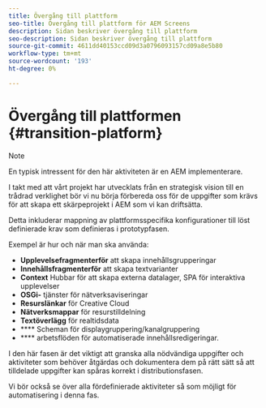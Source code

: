 ```yaml
---
title: Övergång till plattform
seo-title: Övergång till plattform för AEM Screens
description: Sidan beskriver övergång till plattform
seo-description: Sidan beskriver övergång till plattform
source-git-commit: 4611dd40153ccd09d3a0796093157cd09a8e5b80
workflow-type: tm+mt
source-wordcount: '193'
ht-degree: 0%

---
```



# Övergång till plattformen {#transition-platform}

>[!NOTE]
>
>En typisk intressent för den här aktiviteten är en AEM implementerare.

I takt med att vårt projekt har utvecklats från en strategisk vision till en trådrad verklighet bör vi nu börja förbereda oss för de uppgifter som krävs för att skapa ett skärpeprojekt i AEM som vi kan driftsätta.

Detta inkluderar mappning av plattformsspecifika konfigurationer till löst definierade krav som definieras i prototypfasen.

Exempel är hur och när man ska använda:

* **Upplevelsefragmenterför** att skapa innehållsgrupperingar
* **Innehållsfragmenterför** att skapa textvarianter
* **Context** Hubbar för att skapa externa datalager, SPA för interaktiva upplevelser
* **OSGi-** tjänster för nätverksaviseringar
* **Resurslänkar** för Creative Cloud
* **Nätverksmappar** för resurstilldelning
* **Textöverlägg** för realtidsdata
* **** Scheman för displaygruppering/kanalgruppering
* **** arbetsflöden för automatiserade innehållsredigeringar.

I den här fasen är det viktigt att granska alla nödvändiga uppgifter och aktiviteter som behöver åtgärdas och dokumentera dem på rätt sätt så att tilldelade uppgifter kan spåras korrekt i distributionsfasen.

Vi bör också se över alla fördefinierade aktiviteter så som möjligt för automatisering i denna fas.
